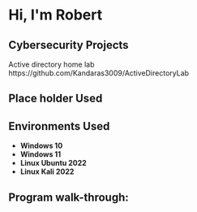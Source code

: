 <h1>Hi, I'm Robert</h1>



<h2>Cybersecurity Projects</h2>
Active directory home lab https://github.com/Kandaras3009/ActiveDirectoryLab


<h2>Place holder Used</h2>




<h2>Environments Used </h2>

- <b>Windows 10</b> 
- <b>Windows 11</b>
- <b>Linux Ubuntu 2022<b/>
- <b>Linux Kali 2022<b/>
<h2>Program walk-through:</h2>

